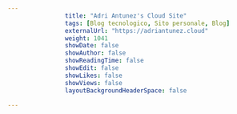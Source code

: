 ---
                title: "Adri Antunez's Cloud Site"
                tags: [Blog tecnologico, Sito personale, Blog]
                externalUrl: "https://adriantunez.cloud"
                weight: 1041
                showDate: false
                showAuthor: false
                showReadingTime: false
                showEdit: false
                showLikes: false
                showViews: false
                layoutBackgroundHeaderSpace: false
                ---

